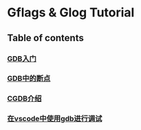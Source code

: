 # Gflags & Glog Tutorial

## Table of contents

### [GDB入门](getting_started/README.md)

### [GDB中的断点](breakpoints/README.md)

### [CGDB介绍](breakpoints/README.md)

### [在vscode中使用gdb进行调试](vscode/README.md)
